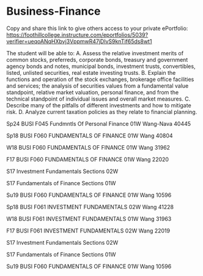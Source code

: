 # Business-Finance

Copy and share this link to give others access to your private ePortfolio:
https://foothillcollege.instructure.com/eportfolios/5039?verifier=ueqoANqHXbvj3VppmwR47jDlvS9knTif65ds8wt1

The student will be able to:
A. Assess the relative investment merits of common stocks, preferreds, corporate bonds, treasury and government agency bonds and notes, municipal bonds, investment trusts, convertibles, listed, unlisted securities, real estate investing trusts.
B. Explain the functions and operation of the stock exchanges, brokerage office facilities and services; the analysis of securities values from a fundamental value standpoint, relative market valuation, personal finance, and from the technical standpoint of individual issues and overall market measures.
C. Describe many of the pitfalls of different investments and how to mitigate risk.
D. Analyze current taxation policies as they relate to financial planning.

Sp24 BUSI F045 Fundmntls Of Personal Finance 01W Wang-Nava 40445

Sp18 BUSI F060 FUNDAMENTALS OF FINANCE 01W Wang 40804

W18 BUSI F060 FUNDAMENTALS OF FINANCE 01W Wang 31962

F17 BUSI F060 FUNDAMENTALS OF FINANCE 01W Wang 22020

S17 Investment Fundamentals Sections 02W

S17 Fundamentals of Finance Sections 01W

Su19 BUSI F060 FUNDAMENTALS OF FINANCE 01W Wang 10596

Sp18 BUSI F061 INVESTMENT FUNDAMENTALS 02W Wang 41228

W18 BUSI F061 INVESTMENT FUNDAMENTALS 01W Wang 31963

F17 BUSI F061 INVESTMENT FUNDAMENTALS 02W Wang 22019

S17 Investment Fundamentals Sections 02W

S17 Fundamentals of Finance Sections 01W

Su19 BUSI F060 FUNDAMENTALS OF FINANCE 01W Wang 10596
